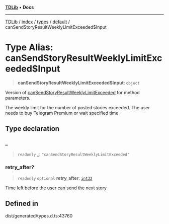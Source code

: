 [**TDLib**](../../../../../../README.md) • **Docs**

***

[TDLib](../../../../../../modules.md) / [index](../../../../../README.md) / [types](../../../README.md) / [default](../README.md) / canSendStoryResultWeeklyLimitExceeded$Input

# Type Alias: canSendStoryResultWeeklyLimitExceeded$Input

> **canSendStoryResultWeeklyLimitExceeded$Input**: `object`

Version of [canSendStoryResultWeeklyLimitExceeded](canSendStoryResultWeeklyLimitExceeded.md) for method parameters.

The weekly limit for the number of posted stories exceeded. The user needs to buy Telegram Premium or wait specified time

## Type declaration

### \_

> `readonly` **\_**: `"canSendStoryResultWeeklyLimitExceeded"`

### retry\_after?

> `readonly` `optional` **retry\_after**: [`int32`](int32-1.md)

Time left before the user can send the next story

## Defined in

dist/generated/types.d.ts:43760
